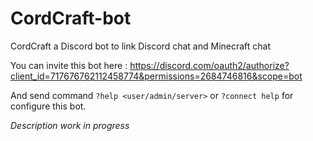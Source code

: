 # CordCraft-bot
CordCraft a Discord bot to link Discord chat and Minecraft chat

You can invite this bot here :
https://discord.com/oauth2/authorize?client_id=717676762112458774&permissions=2684746816&scope=bot

And send command `?help <user/admin/server>` or `?connect help` for configure this bot.

*Description work in progress*
